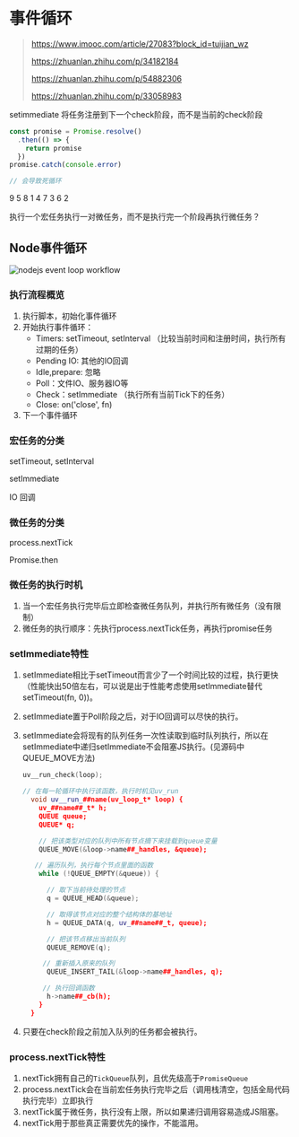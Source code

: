 # 事件循环

> https://www.imooc.com/article/27083?block_id=tuijian_wz
>
> https://zhuanlan.zhihu.com/p/34182184
>
> https://zhuanlan.zhihu.com/p/54882306
>
> https://zhuanlan.zhihu.com/p/33058983

setimmediate 将任务注册到下一个check阶段，而不是当前的check阶段

```js
const promise = Promise.resolve()
  .then(() => {
    return promise
  })
promise.catch(console.error)

// 会导致死循环
```

9 5 8 1 4 7 3 6 2

执行一个宏任务执行一对微任务，而不是执行完一个阶段再执行微任务？

## Node事件循环

![nodejs event loop workflow](https://gitee.com/PeterWangYong/blog-image/raw/master/images/5adae2480001f9c120241598.jpg)

### 执行流程概览

1. 执行脚本，初始化事件循环
2. 开始执行事件循环：
   - Timers: setTimeout, setInterval （比较当前时间和注册时间，执行所有过期的任务）
   - Pending IO: 其他的IO回调
   - Idle,prepare: 忽略
   - Poll：文件IO、服务器IO等
   - Check：setImmediate （执行所有当前Tick下的任务）
   - Close: on('close', fn)
3. 下一个事件循环

### 宏任务的分类

setTimeout, setInterval

setImmediate

IO 回调

### 微任务的分类

process.nextTick

Promise.then

### 微任务的执行时机

1. 当一个宏任务执行完毕后立即检查微任务队列，并执行所有微任务（没有限制）
2. 微任务的执行顺序：先执行process.nextTick任务，再执行promise任务

### setImmediate特性

1. setImmediate相比于setTimeout而言少了一个时间比较的过程，执行更快（性能快出50倍左右，可以说是出于性能考虑使用setImmediate替代setTimeout(fn, 0))。

2. setImmediate置于Poll阶段之后，对于IO回调可以尽快的执行。

3. setImmediate会将现有的队列任务一次性读取到临时队列执行，所以在setImmediate中递归setImmediate不会阻塞JS执行。(见源码中QUEUE_MOVE方法)

   ```c++
   uv__run_check(loop);
   
   // 在每一轮循环中执行该函数，执行时机见uv_run
     void uv__run_##name(uv_loop_t* loop) {                                      \
       uv_##name##_t* h;                                                         \
       QUEUE queue;                                                              \
       QUEUE* q;                                                                 \
   
       // 把该类型对应的队列中所有节点摘下来挂载到queue变量
       QUEUE_MOVE(&loop->name##_handles, &queue);                                \
   
      // 遍历队列，执行每个节点里面的函数
       while (!QUEUE_EMPTY(&queue)) {                                            \
   
         // 取下当前待处理的节点
         q = QUEUE_HEAD(&queue);                                                 \
   
         // 取得该节点对应的整个结构体的基地址
         h = QUEUE_DATA(q, uv_##name##_t, queue);                                \
   
         // 把该节点移出当前队列
         QUEUE_REMOVE(q);                                                        \
   
        // 重新插入原来的队列
         QUEUE_INSERT_TAIL(&loop->name##_handles, q);                            \
   
        // 执行回调函数
         h->name##_cb(h);                                                        \
       }                                                                         \
     }
   ```

4. 只要在check阶段之前加入队列的任务都会被执行。

### process.nextTick特性

1. nextTick拥有自己的`TickQueue`队列，且优先级高于`PromiseQueue`
2. process.nextTick会在当前宏任务执行完毕之后（调用栈清空，包括全局代码执行完毕）立即执行
3. nextTick属于微任务，执行没有上限，所以如果递归调用容易造成JS阻塞。
4. nextTick用于那些真正需要优先的操作，不能滥用。





